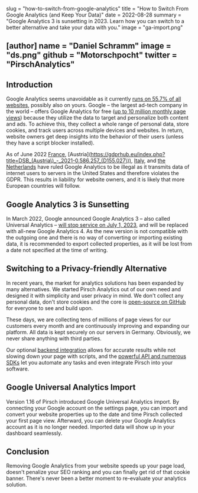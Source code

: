 slug = "how-to-switch-from-google-analytics"
title = "How to Switch From Google Analytics (and Keep Your Data)"
date = 2022-08-28
summary = "Google Analytics 3 is sunsetting in 2023. Learn how you can switch to a better alternative and take your data with you."
image = "ga-import.png"

[author]
name = "Daniel Schramm"
image = "ds.png"
github = "Motorschpocht"
twitter = "PirschAnalytics"
---

## Introduction

Google Analytics seems unavoidable as it currently [runs on 55.7% of all websites](https://w3techs.com/technologies/details/ta-googleanalytics), possibly also on yours. Google – the largest ad-tech company in the world – offers Google Analytics for free ([up to 10 million monthly page views](https://developers.google.com/analytics/devguides/collection/analyticsjs/limits-quotas)) because they utilize the data to target and personalize both content and ads. To achieve this, they collect a whole range of personal data, store cookies, and track users across multiple devices and websites. In return, website owners get deep insights into the behavior of their users (unless they have a script blocker installed).

As of June 2022 [France](https://www.cnil.fr/en/use-google-analytics-and-data-transfers-united-states-cnil-orders-website-manageroperator-comply), [Austria](https://gdprhub.eu/index.php?title=DSB_(Austria\)_-_2021-0.586.257_(D155.027\)), [Italy](https://www.gpdp.it/web/guest/home/docweb/-/docweb-display/docweb/9782874#english), and [the Netherlands](https://tweakers.net/nieuws/192020/autoriteit-persoonsgegevens-waarschuwt-voor-mogelijk-verbod-op-google-analytics.html) have ruled Google Analytics to be illegal as it transmits data of internet users to servers in the United States and therefore violates the GDPR. This results in liability for website owners, and it is likely that more European countries will follow.

## Google Analytics 3 is Sunsetting

In March 2022, Google announced Google Analytics 3 – also called Universal Analytics – [will stop service on July 1, 2023](https://support.google.com/analytics/answer/11583528?hl=en), and will be replaced with all-new Google Analytics 4. As the new version is not compatible with the outgoing one and there is no way of converting or importing existing data, it is recommended to export collected properties, as it will be lost from a date not specified at the time of writing.

## Switching to a Privacy-friendly Alternative

In recent years, the market for analytics solutions has been expanded by many alternatives. We started Pirsch Analytics out of our own need and designed it with simplicity and user privacy in mind. We don't collect any personal data, don't store cookies and the core is [open-source on GitHub](https://github.com/pirsch-analytics/pirsch) for everyone to see and build upon.

These days, we are collecting tens of millions of page views for our customers every month and are continuously improving and expanding our platform. All data is kept securely on our servers in Germany. Obviously, we never share anything with third parties.

Our optional [backend integration](https://docs.pirsch.io/get-started/backend-integration/) allows for accurate results while not slowing down your page with scripts, and the [powerful API and numerous SDKs](https://docs.pirsch.io/api-sdks/) let you automate any tasks and even integrate Pirsch into your software.

## Google Universal Analytics Import

Version 1.16 of Pirsch introduced Google Universal Analytics import. By connecting your Google account on the settings page, you can import and convert your website properties up to the date and time Pirsch collected your first page view. Afterward, you can delete your Google Analytics account as it is no longer needed. Imported data will show up in your dashboard seamlessly.

## Conclusion

Removing Google Analytics from your website speeds up your page load, doesn't penalize your SEO ranking and you can finally get rid of that cookie banner. There's never been a better moment to re-evaluate your analytics solution.
